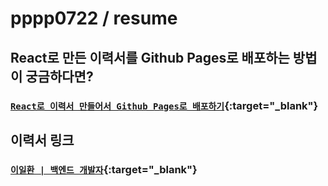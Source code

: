 # pppp0722 / resume

## React로 만든 이력서를 Github Pages로 배포하는 방법이 궁금하다면?

### [`React로 이력서 만들어서 Github Pages로 배포하기`](https://velog.io/@pppp0722/React%EB%A1%9C-%EC%9D%B4%EB%A0%A5%EC%84%9C-%EB%A7%8C%EB%93%A4%EC%96%B4%EC%84%9C-Github-Pages%EB%A1%9C-%EB%B0%B0%ED%8F%AC%ED%95%98%EA%B8%B0){:target="_blank"}

## 이력서 링크

### [`이일환 | 백엔드 개발자`](https://pppp0722.github.io/resume/){:target="_blank"}
